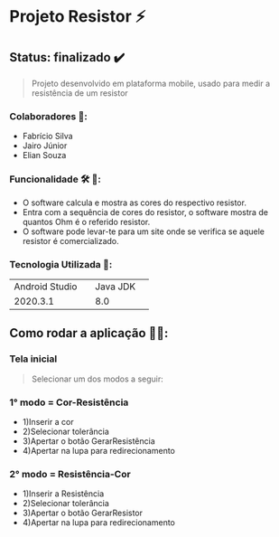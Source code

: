 <h1>Projeto Resistor ⚡</h1>

## Status: finalizado ✔️

>Projeto desenvolvido em plataforma mobile, usado para medir a resistência de um resistor

### Colaboradores 🧍:
* Fabrício Silva
* Jairo Júnior
* Elian Souza

### Funcionalidade 🛠️ 🧰:
* O software calcula e mostra as cores do respectivo resistor.
* Entra com a sequência de cores do resistor, o software mostra de quantos Ohm é o referido resistor.
* O software pode levar-te para um site onde se verifica se aquele resistor é comercializado.

### Tecnologia Utilizada 📳:
<table>
  <tr>
    <td>Android Studio<td>
    <td>Java JDK <td>
  </tr>
  <tr>
    <td>2020.3.1<td>
    <td>8.0<td>
  </tr>

</table>

## Como rodar a aplicação 👨‍💻:
### Tela inicial
> Selecionar um dos modos a seguir:
### 1° modo = Cor-Resistência
* 1)Inserir a cor 
* 2)Selecionar tolerância
* 3)Apertar o botão GerarResistência
* 4)Apertar na lupa para redirecionamento
### 2° modo = Resistência-Cor
* 1)Inserir a Resistência 
* 2)Selecionar tolerância
* 3)Apertar o botão GerarResistor
* 4)Apertar na lupa para redirecionamento
